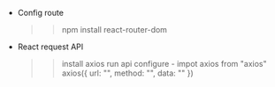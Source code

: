 + Config route
    >> npm install react-router-dom

+ React request API
    >> install axios
    >> run api 
    >> configure
        - impot axios from "axios"
        axios({
            url: "",
            method: "",
            data: ""
        })